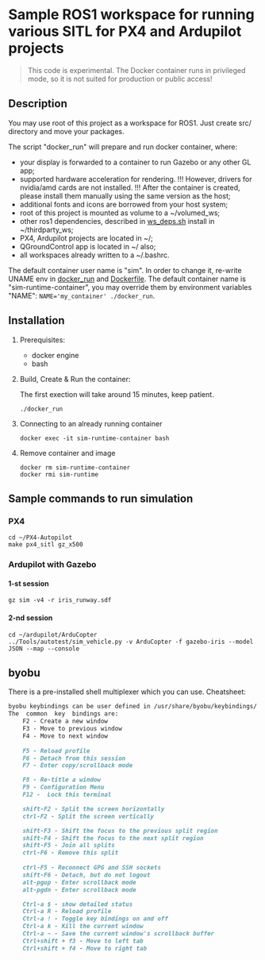 # Sample ROS1 workspace for running various SITL for PX4 and Ardupilot projects

> This code is experimental. The Docker container runs in privileged mode, so it is not suited for production or public access!

## Description

You may use root of this project as a workspace for ROS1. Just create src/ directory and move your packages.

The script "docker_run" will prepare and run docker container, where:

- your display is forwarded to a container to run Gazebo or any other GL app;
- supported hardware acceleration for rendering.
  !!! However, drivers for nvidia/amd cards are not installed.
  !!! After the container is created, please install them manually using the same version as the host;
- additional fonts and icons are borrowed from your host system;
- root of this project is mounted as volume to a ~/volumed_ws;
- other ros1 dependencies, described in [ws_deps.sh](./scripts/ws_deps.sh) install in ~/thirdparty_ws;
- PX4, Ardupilot projects are located in ~/;
- QGroundControl app is located in ~/ also;
- all workspaces already written to a ~/.bashrc.

The default container user name is "sim". In order to change it, re-write UNAME env in [docker_run](./docker_run) and [Dockerfile](./Dockerfile).
The default container name is "sim-runtime-container", you may override them by environment variables "NAME": `NAME='my_container' ./docker_run`.

## Installation

1. Prerequisites:
   - docker engine
   - bash
2. Build, Create & Run the container:

   The first exection will take around 15 minutes, keep patient.

   ```shell
   ./docker_run 
   ```

3. Connecting to an already running container

   ```shell
   docker exec -it sim-runtime-container bash
   ```

4. Remove container and image

   ```shell
   docker rm sim-runtime-container
   docker rmi sim-runtime
   ```

## Sample commands to run simulation

### PX4

```shell
cd ~/PX4-Autopilot
make px4_sitl gz_x500
```


### Ardupilot with Gazebo

#### 1-st session

```shell
gz sim -v4 -r iris_runway.sdf
```

#### 2-nd session

```shell
cd ~/ardupilot/ArduCopter
../Tools/autotest/sim_vehicle.py -v ArduCopter -f gazebo-iris --model JSON --map --console
```

## byobu

There is a pre-installed shell multiplexer which you can use.
Cheatsheet:

```md
byobu keybindings can be user defined in /usr/share/byobu/keybindings/ (or within .screenrc if byobu-export was used). 
The  common  key  bindings are:
    F2 - Create a new window
    F3 - Move to previous window
    F4 - Move to next window
    
    F5 - Reload profile
    F6 - Detach from this session
    F7 - Enter copy/scrollback mode

    F8 - Re-title a window
    F9 - Configuration Menu
    F12 -  Lock this terminal

    shift-F2 - Split the screen horizontally
    ctrl-F2 - Split the screen vertically

    shift-F3 - Shift the focus to the previous split region
    shift-F4 - Shift the focus to the next split region
    shift-F5 - Join all splits
    ctrl-F6 - Remove this split
    
    ctrl-F5 - Reconnect GPG and SSH sockets
    shift-F6 - Detach, but do not logout
    alt-pgup - Enter scrollback mode
    alt-pgdn - Enter scrollback mode

    Ctrl-a $ - show detailed status
    Ctrl-a R - Reload profile
    Ctrl-a ! - Toggle key bindings on and off
    Ctrl-a k - Kill the current window
    Ctrl-a ~ - Save the current window's scrollback buffer
    Ctrl+shift + f3 - Move to left tab
    Ctrl+shift + f4 - Move to right tab
```
